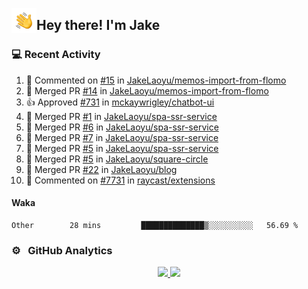 <img alt="Night Coding" src="./assets/Hand%20Wave.gif" width='40' align="left"/><h2>Hey there! I'm Jake</h2>

### 💻 Recent Activity

<!--RECENT_ACTIVITY:start-->
1. 💬 Commented on [#15](https://github.com/JakeLaoyu/memos-import-from-flomo/issues/15#issuecomment-1784459444) in [JakeLaoyu/memos-import-from-flomo](https://github.com/JakeLaoyu/memos-import-from-flomo)<br>
2. 🎉 Merged PR [#14](https://github.com/JakeLaoyu/memos-import-from-flomo/pull/14) in [JakeLaoyu/memos-import-from-flomo](https://github.com/JakeLaoyu/memos-import-from-flomo)<br>
3. 👍 Approved [#731](https://github.com/mckaywrigley/chatbot-ui/pull/731#pullrequestreview-1679861498) in [mckaywrigley/chatbot-ui](https://github.com/mckaywrigley/chatbot-ui)<br>
4. 🎉 Merged PR [#1](https://github.com/JakeLaoyu/spa-ssr-service/pull/1) in [JakeLaoyu/spa-ssr-service](https://github.com/JakeLaoyu/spa-ssr-service)<br>
5. 🎉 Merged PR [#6](https://github.com/JakeLaoyu/spa-ssr-service/pull/6) in [JakeLaoyu/spa-ssr-service](https://github.com/JakeLaoyu/spa-ssr-service)<br>
6. 🎉 Merged PR [#7](https://github.com/JakeLaoyu/spa-ssr-service/pull/7) in [JakeLaoyu/spa-ssr-service](https://github.com/JakeLaoyu/spa-ssr-service)<br>
7. 🎉 Merged PR [#5](https://github.com/JakeLaoyu/spa-ssr-service/pull/5) in [JakeLaoyu/spa-ssr-service](https://github.com/JakeLaoyu/spa-ssr-service)<br>
8. 🎉 Merged PR [#5](https://github.com/JakeLaoyu/square-circle/pull/5) in [JakeLaoyu/square-circle](https://github.com/JakeLaoyu/square-circle)<br>
9. 🎉 Merged PR [#22](https://github.com/JakeLaoyu/blog/pull/22) in [JakeLaoyu/blog](https://github.com/JakeLaoyu/blog)<br>
10. 💬 Commented on [#7731](https://github.com/raycast/extensions/issues/7731#issuecomment-1731195549) in [raycast/extensions](https://github.com/raycast/extensions)<br>
<!--RECENT_ACTIVITY:end-->

#### Waka

<!--START_SECTION:waka-->

```text
Other        28 mins         ██████████████▒░░░░░░░░░░   56.69 %
```

<!--END_SECTION:waka-->

### ⚙️ &nbsp; GitHub Analytics

<p align="center">
<a href="https://github.com/JakeLaoyu">
  <img height="180em" src="https://github-readme-stats-eight-theta.vercel.app/api?username=jakelaoyu&show_icons=true&theme=algolia&include_all_commits=true&count_private=true"/>
  <img height="180em" src="https://github-readme-stats-eight-theta.vercel.app/api/top-langs/?username=jakelaoyu&layout=compact&langs_count=8&theme=algolia&hide=html&count_private=true"/>
</a>
</p>

<!-- ### 🤝🏻 &nbsp; Connect with Me

<p align="center">
<a href="https://i.jakeyu.top"><img src="https://img.shields.io/badge/-i.jakeyu.top-3423A6?style=flat&logo=Google-Chrome&logoColor=white"/></a>
<a href="mailto:jake.laoyu@gmail.com"><img src="https://img.shields.io/badge/-jake.laoyu@gmail.com-D14836?style=flat&logo=Gmail&logoColor=white"/></a>
</p> -->
